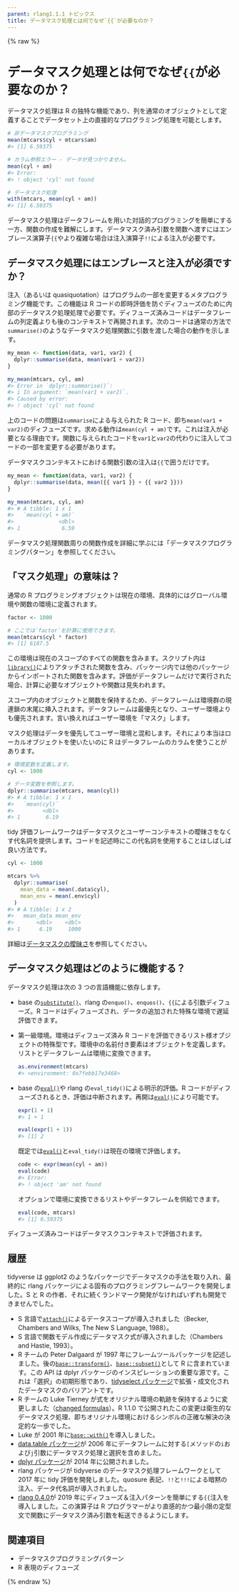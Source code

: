 ```yaml
---
parent: rlang1.1.1 トピックス
title: データマスク処理とは何でなぜ`{{`が必要なのか？
---
```


{% raw %}

# データマスク処理とは何でなぜ`{{`が必要なのか？

データマスク処理は R の独特な機能であり、列を通常のオブジェクトとして定義することでデータセット上の直接的なプログラミング処理を可能とします。

```r
# 非データマスクプログラミング
mean(mtcars$cyl + mtcars$am)
#> [1] 6.59375

# カラム参照エラー - データが見つかりません。
mean(cyl + am)
#> Error:
#> ! object 'cyl' not found

# データマスク処理
with(mtcars, mean(cyl + am))
#> [1] 6.59375
```

データマスク処理はデータフレームを用いた対話的プログラミングを簡単にする一方、関数の作成を難解にします。データマスク済み引数を関数へ渡すにはエンブレース演算子`{{`やより複雑な場合は注入演算子`!!`による注入が必要です。

## データマスク処理にはエンブレースと注入が必須ですか？

注入（あるいは quasiquotation）はプログラムの一部を変更するメタプログラミング機能です。この機能は R コードの即時評価を防ぐディフューズのために内部のデータマスク処理処理で必要です。ディフューズ済みコードはデータフレームの列定義よりも後のコンテキストで再開されます。次のコードは通常の方法で`summarise()`のようなデータマスク処理関数に引数を渡した場合の動作を示します。

```r
my_mean <- function(data, var1, var2) {
  dplyr::summarise(data, mean(var1 + var2))
}

my_mean(mtcars, cyl, am)
#> Error in `dplyr::summarise()`:
#> i In argument: `mean(var1 + var2)`.
#> Caused by error:
#> ! object 'cyl' not found
```

上のコードの問題は`summarise`による与えられた R コード、即ち`mean(var1 + var2)`のディフューズです。求める動作は`mean(cyl + am)`です。これは注入が必要となる理由です。関数に与えられたコードを`var1`と`var2`の代わりに注入してコードの一部を変更する必要があります。

データマスクコンテキストにおける関数引数の注入は`{{`で囲うだけです。

```r
my_mean <- function(data, var1, var2) {
  dplyr::summarise(data, mean({{ var1 }} + {{ var2 }}))
}

my_mean(mtcars, cyl, am)
#> # A tibble: 1 x 1
#>   `mean(cyl + am)`
#>              <dbl>
#> 1             6.59
```

データマスク処理関数周りの関数作成を詳細に学ぶには「データマスクプログラミングパターン」を参照してください。

## 「マスク処理」の意味は？

通常の R プログラミングオブジェクトは現在の環境、具体的にはグローバル環境や関数の環境に定義されます。

```r
factor <- 1000

# ここでは`factor`を計算に使用できます。
mean(mtcars$cyl * factor)
#> [1] 6187.5
```

この環境は現在のスコープのすべての関数を含みます。スクリプト内は[`library()`](https://rdrr.io/r/base/library.html)によりアタッチされた関数を含み、パッケージ内では他のパッケージからインポートされた関数を含みます。評価がデータフレームだけで実行された場合、計算に必要なオブジェクトや関数は見失われます。

スコープ内のオブジェクトと関数を保持するため、データフレームは環境群の現連鎖の末尾に挿入されます。データフレームは最優先となり、ユーザー環境よりも優先されます。言い換えればユーザー環境を「マスク」します。

マスク処理はデータを優先してユーザー環境と混和します。それにより本当はローカルオブジェクトを使いたいのに R はデータフレームのカラムを使うことがあります。

```r
# 環境変数を定義します。
cyl <- 1000

# データ変数を参照します。
dplyr::summarise(mtcars, mean(cyl))
#> # A tibble: 1 x 1
#>   `mean(cyl)`
#>         <dbl>
#> 1        6.19
```

tidy 評価フレームワークはデータマスクとユーザーコンテキストの曖昧さをなくす代名詞を提供します。コードを記述時にこの代名詞を使用することはしばしば良い方法です。

```r
cyl <- 1000

mtcars %>%
  dplyr::summarise(
    mean_data = mean(.data$cyl),
    mean_env = mean(.env$cyl)
  )
#> # A tibble: 1 x 2
#>   mean_data mean_env
#>       <dbl>    <dbl>
#> 1      6.19     1000
```

詳細は[データマスクの曖昧さ](topic-data-mask-ambiguity.md)を参照してください。

## データマスク処理はどのように機能する？

データマスク処理は次の 3 つの言語機能に依存します。

- base の[`substitute()`](https://rdrr.io/r/base/substitute.html)、rlang の`enquo()`、`enquos()`、`{{`による引数ディフューズ。R コードはディフューズされ、データの追加された特殊な環境で遅延評価できます。

- 第一級環境。環境はディフューズ済み R コードを評価できるリスト様オブジェクトの特殊型です。環境中の名前付き要素はオブジェクトを定義します。リストとデータフレームは環境に変換できます。

  ```r
  as.environment(mtcars)
  #> <environment: 0x7febb17e3468>
  ```

- base の[`eval()`](https://rdrr.io/r/base/eval.html)や rlang の`eval_tidy()`による明示的評価。R コードがディフューズされるとき、評価は中断されます。再開は[`eval()`](https://rdrr.io/r/base/eval.html)により可能です。

  ```r
  expr(1 + 1)
  #> 1 + 1

  eval(expr(1 + 1))
  #> [1] 2
  ```

  既定では[`eval()`](https://rdrr.io/r/base/eval.html)と`eval_tidy()`は現在の環境で評価します。

  ```r
  code <- expr(mean(cyl + am))
  eval(code)
  #> Error:
  #> ! object 'am' not found
  ```

  オプションで環境に変換できるリストやデータフレームを供給できます。

  ```r
  eval(code, mtcars)
  #> [1] 6.59375
  ```

ディフューズ済みコードはデータマスクコンテキストで評価されます。

## 履歴

tidyverse は ggplot2 のようなパッケージでデータマスクの手法を取り入れ、最終的に rlang パッケージによる固有のプログラミングフレームワークを開発しました。S と R の作者、それに続くランドマーク開発がなければいずれも開発できませんでした。

- S 言語で[`attach()`](https://rdrr.io/r/base/attach.html)によるデータスコープが導入されました（Becker, Chambers and Wilks, The New S Language, 1988）。
- S 言語で関数モデル作成にデータマスク式が導入されました（Chambers and Hastie, 1993）。
- R チームの Peter Dalgaard が 1997 年にフレームツールパッケージを記述しました。後の[`base::transform()`](https://rdrr.io/r/base/transform.html)、[`base::subset()`](https://rdrr.io/r/base/subset.html)として R に含まれています。この API は dplyr パッケージのインスピレーションの重要な源です。これは「選択」の初期形態であり、[tidyselect パッケージ](https://tidyselect.r-lib.org/articles/syntax.html)で拡張・成文化されたデータマスクのバリアントです。
- R チームの Luke Tierney が式をオリジナル環境の軌跡を保持するように変更しました（[changed formulas](https://github.com/wch/r-source/commit/a945ac8e)）。R 1.1.0 で公開されたこの変更は衛生的なデータマスク処理、即ちオリジナル環境におけるシンボルの正確な解決の決定的な一歩でした。
- Luke が 2001 年に[`base::with()`](https://rdrr.io/r/base/with.html)を導入しました。
- [data.table パッケージ](https://r-datatable.com)が 2006 年にデータフレームに対する`[`メソッドの`i`および`j`引数にデータマスク処理と選択を含めました。
- [dplyr パッケージ](https://dplyr.tidyverse.org/)が 2014 年に公開されました。
- rlang パッケージが tidyverse のデータマスク処理フレームワークとして 2017 年に tidy 評価を開発しました。quosure 表記、`!!`と`!!!`による暗黙の注入、データ代名詞が導入されました。
- [rlang 0.4.0](https://www.tidyverse.org/blog/2019/06/rlang-0-4-0/)が 2019 年にディフューズ＆注入パターンを簡単にする`{{`注入を導入しました。この演算子は R プログラマーがより直感的かつ最小限の定型文で関数にデータマスク済み引数を転送できるようにします。

## 関連項目

- データマスクプログラミングパターン
- R 表現のディフューズ

{% endraw %}
